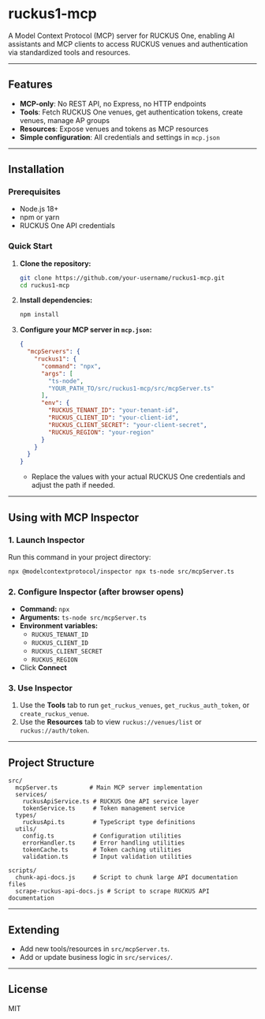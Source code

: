 # ruckus1-mcp

A Model Context Protocol (MCP) server for RUCKUS One, enabling AI assistants and MCP clients to access RUCKUS venues and authentication via standardized tools and resources.

---

## Features
- **MCP-only**: No REST API, no Express, no HTTP endpoints
- **Tools**: Fetch RUCKUS One venues, get authentication tokens, create venues, manage AP groups
- **Resources**: Expose venues and tokens as MCP resources
- **Simple configuration**: All credentials and settings in `mcp.json`

---

## Installation

### Prerequisites
- Node.js 18+
- npm or yarn
- RUCKUS One API credentials

### Quick Start
1. **Clone the repository:**
   ```bash
   git clone https://github.com/your-username/ruckus1-mcp.git
   cd ruckus1-mcp
   ```
2. **Install dependencies:**
   ```bash
   npm install
   ```
3. **Configure your MCP server in `mcp.json`:**
   ```json
   {
     "mcpServers": {
       "ruckus1": {
         "command": "npx",
         "args": [
           "ts-node",
           "YOUR_PATH_TO/src/ruckus1-mcp/src/mcpServer.ts"
         ],
         "env": {
           "RUCKUS_TENANT_ID": "your-tenant-id",
           "RUCKUS_CLIENT_ID": "your-client-id",
           "RUCKUS_CLIENT_SECRET": "your-client-secret",
           "RUCKUS_REGION": "your-region"
         }
       }
     }
   }
   ```
   - Replace the values with your actual RUCKUS One credentials and adjust the path if needed.

---

## Using with MCP Inspector

### 1. Launch Inspector
Run this command in your project directory:
```bash
npx @modelcontextprotocol/inspector npx ts-node src/mcpServer.ts
```

### 2. Configure Inspector (after browser opens)
- **Command:** `npx`
- **Arguments:** `ts-node src/mcpServer.ts`
- **Environment variables:**
  - `RUCKUS_TENANT_ID`
  - `RUCKUS_CLIENT_ID`
  - `RUCKUS_CLIENT_SECRET`
  - `RUCKUS_REGION`
- Click **Connect**

### 3. Use Inspector
1. Use the **Tools** tab to run `get_ruckus_venues`, `get_ruckus_auth_token`, or `create_ruckus_venue`.
2. Use the **Resources** tab to view `ruckus://venues/list` or `ruckus://auth/token`.

---

## Project Structure
```
src/
  mcpServer.ts         # Main MCP server implementation
  services/
    ruckusApiService.ts # RUCKUS One API service layer
    tokenService.ts     # Token management service
  types/
    ruckusApi.ts        # TypeScript type definitions
  utils/
    config.ts           # Configuration utilities
    errorHandler.ts     # Error handling utilities
    tokenCache.ts       # Token caching utilities
    validation.ts       # Input validation utilities

scripts/
  chunk-api-docs.js     # Script to chunk large API documentation files
  scrape-ruckus-api-docs.js # Script to scrape RUCKUS API documentation
```

---

## Extending
- Add new tools/resources in `src/mcpServer.ts`.
- Add or update business logic in `src/services/`.

---

## License
MIT 